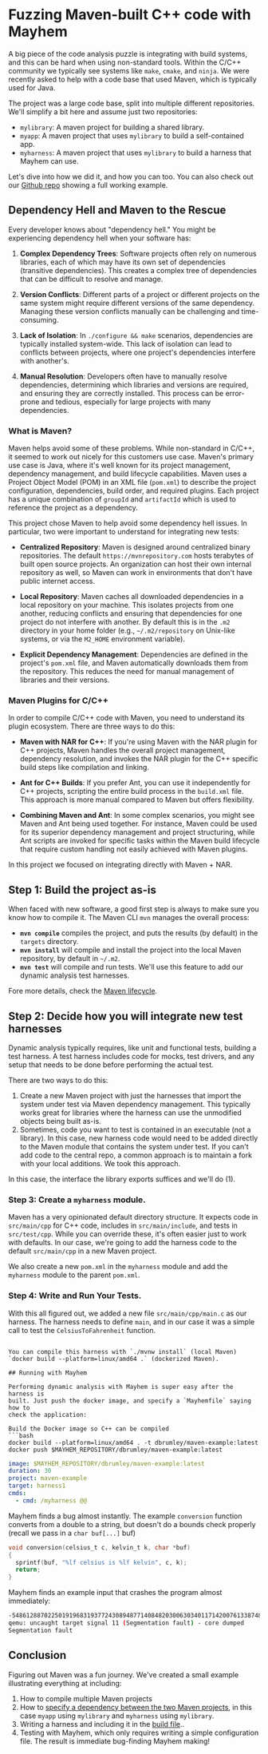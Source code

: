 # Fuzzing Maven-built C++ code with Mayhem

A big piece of the code analysis puzzle is integrating with
build systems, and this can be hard when using non-standard tools.  Within the
C/C++ community we typically see systems like `make`, `cmake`, and `ninja`.  We
were recently asked to help with a code base that used Maven, which is
typically used for Java.

The project was a large code base, split into multiple different repositories.
We'll simplify a bit here and assume just two repositories: 

* `mylibrary`: A maven project for building a shared library.
* `myapp`: A maven project that uses `mylibrary` to build a self-contained app.
* `myharness`: A maven project that uses `mylibrary` to build a harness that Mayhem can use.

Let's dive into how we did it, and how you can too. You can also check out our
[Github repo](https://github.com/dbrumley/maven-example) showing a
full working example.


## Dependency Hell and Maven to the Rescue

Every developer knows about "dependency hell." You might be experiencing
dependency hell when your software has: 

1. **Complex Dependency Trees**: Software projects often rely on numerous
   libraries, each of which may have its own set of dependencies (transitive 
   dependencies). This creates a complex tree of dependencies that can be 
   difficult to resolve and manage. 
    
2. **Version Conflicts**: Different parts of a project or different projects on
   the same system might require different versions of the same dependency.
   Managing these version conflicts manually can be challenging and
   time-consuming. 
    
3. **Lack of Isolation**: In `./configure && make` scenarios, dependencies are
   typically installed system-wide. This lack of isolation can lead to
   conflicts between projects, where one project's dependencies interfere with
   another's. 

4. **Manual Resolution**: Developers often have to manually resolve
   dependencies, determining which libraries and versions are required, and
   ensuring they are correctly installed. This process can be error-prone and
   tedious, especially for large projects with many dependencies. 


### What is Maven?

Maven helps avoid some of these problems. While non-standard in C/C++, it
seemed to work out nicely for this customers use case. Maven's primary use case
is Java, where it's well known for its project management, dependency
management, and build lifecycle capabilities. Maven uses a Project Object
Model (POM) in an XML file (`pom.xml`) to describe the project configuration,
dependencies, build order, and required plugins. Each project has a unique 
combination of `groupId` and `artifactId` which is used to reference the project
as a dependency.

This project chose Maven to help avoid some dependency hell issues. In
particular, two were important to understand for integrating new tests:

* **Centralized Repository**: Maven is designed around centralized binary
  repositories. The default `https://mvnrepository.com` hosts terabytes of
  built open source projects. An organization can host their own internal
  repository as well, so Maven can work in environments that don't have public
  internet access.

* **Local Repository**: Maven caches all downloaded dependencies in a local
  repository on your machine. This isolates projects from one another, reducing
  conflicts and ensuring that dependencies for one project do not interfere
  with another. By default this is in the `.m2` directory in your home folder
  (e.g., `~/.m2/repository` on Unix-like systems, or via the `M2_HOME`
  environment variable). 

* **Explicit Dependency Management**: Dependencies are defined in the project's
  `pom.xml` file, and Maven automatically downloads them from the repository.
  This reduces the need for manual management of libraries and their versions.  


### Maven Plugins for C/C++

In order to compile C/C++ code with Maven, you need to understand its plugin
ecosystem. There are three ways to do this:

- **Maven with NAR for C++**: If you're using Maven with the NAR plugin for C++
  projects, Maven handles the overall project management, dependency
  resolution, and invokes the NAR plugin for the C++ specific build steps like
  compilation and linking. 
    
- **Ant for C++ Builds**: If you prefer Ant, you can use it independently for
  C++ projects, scripting the entire build process in the `build.xml` file.
  This approach is more manual compared to Maven but offers flexibility. 
     
- **Combining Maven and Ant**: In some complex scenarios, you might see Maven
  and Ant being used together. For instance, Maven could be used for its
  superior dependency management and project structuring, while Ant scripts are
  invoked for specific tasks within the Maven build lifecycle that require
  custom handling not easily achieved with Maven plugins. 

In this project we focused on integrating directly with Maven + NAR. 


## Step 1: Build the project as-is

When faced with new software, a good first step is always to make sure you know
how to compile it.   The Maven CLI `mvn` manages the overall process:

* **`mvn compile`** compiles the project, and puts the results (by default) in
  the `targets` directory.
* **`mvn install`** will compile and install the project into the local Maven
  repository, by default in `~/.m2`.
* **`mvn test`** will compile and run tests.  We'll use this feature to add our
  dynamic analysis test harnesses.

Fore more details, check the [Maven lifecycle](https://maven.apache.org/guides/introduction/introduction-to-the-lifecycle.html).

## Step 2: Decide how you will integrate new test harnesses

Dynamic analysis typically requires, like unit and functional tests, building a
test harness. A test harness includes code for mocks, test drivers, and any
setup that needs to be done before performing the actual test.

There are two ways to do this:
1. Create a new Maven project with just the harnesses that import the system under
  test via Maven dependency management. This typically works great for libraries where
  the harness can use the unmodified objects being built as-is.
2. Sometimes, code you want to test is contained in an executable (not a library). In 
  this case, new harness code would need to be added directly to the Maven module that contains 
  the system under test. If you can't add code to the central repo, a common approach is to 
  maintain a fork with your local additions. We took this approach.

In this case, the interface the library exports suffices and we'll do (1).

### Step 3: Create a `myharness` module.

Maven has a very opinionated default directory structure.  It expects code in
`src/main/cpp` for C++ code, includes in `src/main/include`, and tests in
`src/test/cpp`.  While you can override these, it's often easier just to work
with defaults.  In our case, we're going to add the harness code to the default
`src/main/cpp` in a new Maven project.

We also create a new `pom.xml` in the `myharness` module and add the `myharness` 
module to the parent `pom.xml`.

### Step 4: Write and Run Your Tests.

With this all figured out, we added a new file `src/main/cpp/main.c` as our
harness. The harness needs to define `main`, and in our case it was a simple
call to test the `CelsiusToFahrenheit` function.
```

You can compile this harness with `./mvnw install` (local Maven) `docker build --platform=linux/amd64 .` (dockerized Maven).

## Running with Mayhem

Performing dynamic analysis with Mayhem is super easy after the harness is
built. Just push the docker image, and specify a `Mayhemfile` saying how to
check the application:

Build the Docker image so C++ can be compiled
```bash
docker build --platform=linux/amd64 . -t dbrumley/maven-example:latest
docker push $MAYHEM_REPOSITORY/dbrumley/maven-example:latest
```

```yaml
image: $MAYHEM_REPOSITORY/dbrumley/maven-example:latest
duration: 30
project: maven-example
target: harness1
cmds:
  - cmd: /myharness @@
```

Mayhem finds a bug almost instantly.  The example `conversion` function converts from a
double to a string, but doesn't do a bounds check properly (recall we pass in a `char
buf[...]` buf)
```c
void conversion(celsius_t c, kelvin_t k, char *buf)
{
  sprintf(buf, "%lf celsius is %lf kelvin", c, k);
  return;
}
```

Mayhem finds an example input that crashes the program almost immediately:
```bash
-5486128870225019196831937724308948771408482030063034011714200761338748526848860953068154467189167438254023901036469529976518899427116188186866388367687561101259543253404734162913518640480693972842919781152860573843336048011515106063717714234487990508433623412693986670877298875553313862829328459030855680.000000 celsius is -9875031966405034554297487903756107788535267654113461221085561370409747348327949715522678040940501388857243021865645153957734018968809138736359499061837609982267177856128521493244333552865249151117255606075149032918004886420727190914691885622078382915180522142849176007579137975995964953092791226255540224.000000 kelvin
qemu: uncaught target signal 11 (Segmentation fault) - core dumped
Segmentation fault

```

## Conclusion

Figuring out Maven was a fun journey.  We've created a small example
illustrating everything at [](https://github.com/dbrumley/maven-example)
including:
1. How to compile multiple Maven projects
2. How to [specify a dependency between the two Maven projects](https://github.com/dbrumley/maven-example/blob/7c333d4a3230fd35ba5ce4b715cd86728b464026/myapp/pom.xml#L14), in this case
   `myapp` using `mylibrary` and `myharness` using `mylibrary`. 
3. Writing a harness and including it in the [build file](https://github.com/dbrumley/maven-example/pom.xml).. 
4. Testing with Mayhem, which only requires writing a simple configuration
   file. The result is immediate bug-finding Mayhem making!

